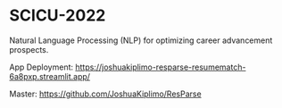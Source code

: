 # SCICU-2022

Natural Language Processing (NLP) for optimizing career advancement prospects.

App Deployment: https://joshuakiplimo-resparse-resumematch-6a8pxp.streamlit.app/

Master: https://github.com/JoshuaKiplimo/ResParse
